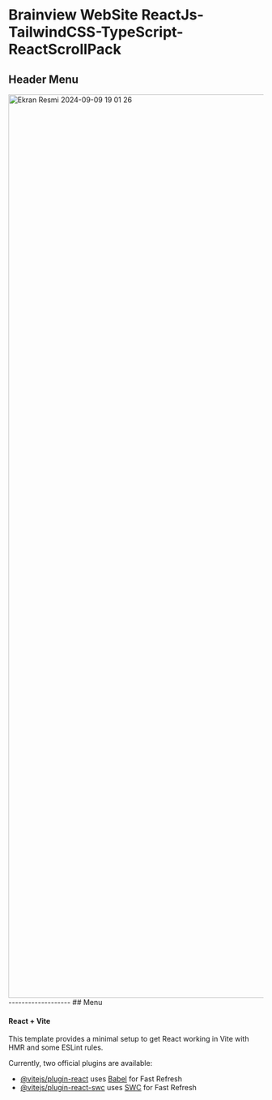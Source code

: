 # Brainview WebSite ReactJs-TailwindCSS-TypeScript-ReactScrollPack

## Header Menu
<img width="1782" alt="Ekran Resmi 2024-09-09 19 01 26" src="https://github.com/user-attachments/assets/0a175196-bafa-40d2-82d1-38efdbea2f17">
-------------------
## Menu 


#### React + Vite

This template provides a minimal setup to get React working in Vite with HMR and some ESLint rules.

Currently, two official plugins are available:

- [@vitejs/plugin-react](https://github.com/vitejs/vite-plugin-react/blob/main/packages/plugin-react/README.md) uses [Babel](https://babeljs.io/) for Fast Refresh
- [@vitejs/plugin-react-swc](https://github.com/vitejs/vite-plugin-react-swc) uses [SWC](https://swc.rs/) for Fast Refresh
